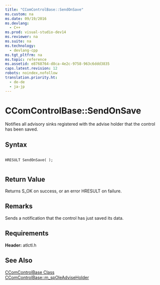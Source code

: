 ```yaml
---
title: "CComControlBase::SendOnSave"
ms.custom: na
ms.date: 09/19/2016
ms.devlang: 
  - C++
ms.prod: visual-studio-dev14
ms.reviewer: na
ms.suite: na
ms.technology: 
  - devlang-cpp
ms.tgt_pltfrm: na
ms.topic: reference
ms.assetid: e8768764-d8ca-4e2c-9758-963c6ddd3835
caps.latest.revision: 12
robots: noindex,nofollow
translation.priority.ht: 
  - de-de
  - ja-jp
---
```

# CComControlBase::SendOnSave
Notifies all advisory sinks registered with the advise holder that the control has been saved.  
  
## Syntax  
  
```  
  
HRESULT SendOnSave( );  
  
```  
  
## Return Value  
 Returns S_OK on success, or an error HRESULT on failure.  
  
## Remarks  
 Sends a notification that the control has just saved its data.  
  
## Requirements  
 **Header:** atlctl.h  
  
## See Also  
 [CComControlBase Class](../vs140/CComControlBase-Class.md)   
 [CComControlBase::m_spOleAdviseHolder](../vs140/CComControlBase--m_spOleAdviseHolder.md)